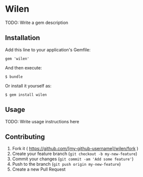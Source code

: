 # Wilen

TODO: Write a gem description

## Installation

Add this line to your application's Gemfile:

    gem 'wilen'

And then execute:

    $ bundle

Or install it yourself as:

    $ gem install wilen

## Usage

TODO: Write usage instructions here

## Contributing

1. Fork it ( https://github.com/[my-github-username]/wilen/fork )
2. Create your feature branch (`git checkout -b my-new-feature`)
3. Commit your changes (`git commit -am 'Add some feature'`)
4. Push to the branch (`git push origin my-new-feature`)
5. Create a new Pull Request
